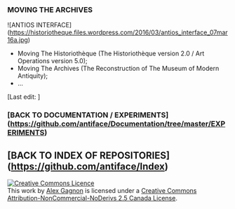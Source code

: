 ### MOVING THE ARCHIVES

![ANTIOS INTERFACE] (https://historiotheque.files.wordpress.com/2016/03/antios_interface_07mar16a.jpg)

* Moving The Historiothèque (The Historiothèque version 2.0 / Art Operations version 5.0);
* Moving The Archives (The Reconstruction of The Museum of Modern Antiquity);
* ...

[Last edit: ]


### [BACK TO DOCUMENTATION / EXPERIMENTS] (https://github.com/antiface/Documentation/tree/master/EXPERIMENTS)
## [BACK TO INDEX OF REPOSITORIES] (https://github.com/antiface/Index)

<a rel="license" href="http://creativecommons.org/licenses/by-nc-nd/2.5/ca/deed.en_GB"><img alt="Creative Commons Licence" style="border-width:0" src="http://i.creativecommons.org/l/by-nc-nd/2.5/ca/80x15.png" /></a><br />This work by <a xmlns:cc="http://creativecommons.org/ns#" href="http://alexgagnon.com" property="cc:attributionName" rel="cc:attributionURL">Alex Gagnon</a> is licensed under a <a rel="license" href="http://creativecommons.org/licenses/by-nc-nd/2.5/ca/deed.en_GB">Creative Commons Attribution-NonCommercial-NoDerivs 2.5 Canada License</a>.
